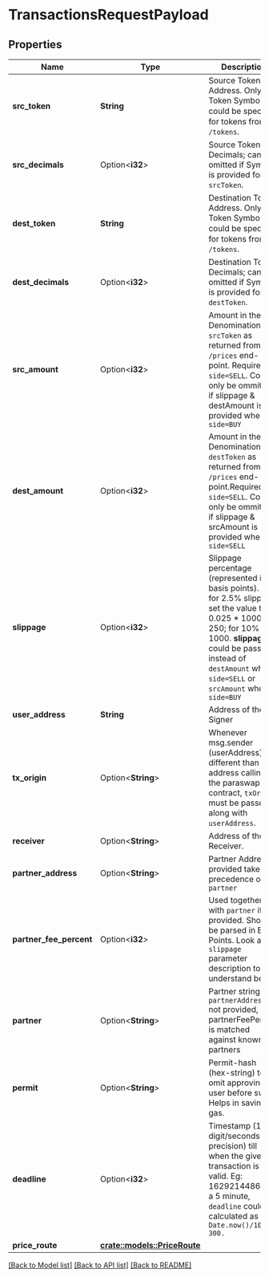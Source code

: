# TransactionsRequestPayload

## Properties

Name | Type | Description | Notes
------------ | ------------- | ------------- | -------------
**src_token** | **String** | Source Token Address. Only Token Symbol could be speciﬁed for tokens from `/tokens`. | 
**src_decimals** | Option<**i32**> | Source Token Decimals; can be omitted if Symbol is provided for `srcToken`. | [optional]
**dest_token** | **String** | Destination Token Address. Only Token Symbol could be speciﬁed for tokens from `/tokens`. | 
**dest_decimals** | Option<**i32**> | Destination Token Decimals; can be omitted if Symbol is provided for `destToken`. | [optional]
**src_amount** | Option<**i32**> | Amount in the Denomination of `srcToken` as returned from the `/prices` end-point. Required if `side=SELL`. Could only be ommitted if slippage & destAmount is provided when `side=BUY` | [optional]
**dest_amount** | Option<**i32**> | Amount in the Denomination of `destToken`  as returned from the `/prices` end-point.Required if `side=SELL`. Could only be ommitted if slippage & srcAmount is provided when `side=SELL` | [optional]
**slippage** | Option<**i32**> | Slippage percentage (represented in basis points). Eg: for 2.5% slippage, set the value to 0.025 * 10000 = 250; for 10% = 1000. <b>slippage</b> could be passed instead of `destAmount` when `side=SELL` or `srcAmount` when `side=BUY` | [optional]
**user_address** | **String** | Address of the Signer | 
**tx_origin** | Option<**String**> | Whenever msg.sender (userAddress) is different than the address calling the paraswap contract, `txOrigin` must be passed along with `userAddress`. | [optional]
**receiver** | Option<**String**> | Address of the Receiver. | [optional]
**partner_address** | Option<**String**> | Partner Address. If provided takes precedence over `partner` | [optional]
**partner_fee_percent** | Option<**i32**> | Used together with `partner` if provided. Should be parsed in Basis Points. Look at `slippage` parameter description to understand better. | [optional]
**partner** | Option<**String**> | Partner string. If `partnerAddress` not provided, partnerFeePercent is matched against known partners | [optional]
**permit** | Option<**String**> | Permit-hash (hex-string) to omit approving the user before swap. Helps in saving gas. | [optional]
**deadline** | Option<**i32**> | Timestamp (10 digit/seconds precision) till when the given transaction is valid. Eg: 1629214486. For a 5 minute, `deadline` could be calculated as `Date.now()/1000 + 300.` | [optional]
**price_route** | [**crate::models::PriceRoute**](PriceRoute.md) |  | 

[[Back to Model list]](../README.md#documentation-for-models) [[Back to API list]](../README.md#documentation-for-api-endpoints) [[Back to README]](../README.md)


